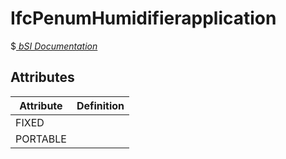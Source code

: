 IfcPenumHumidifierapplication
=============================
$[ _bSI
Documentation_](https://standards.buildingsmart.org/IFC/DEV/IFC4_2/FINAL/HTML/schema//pset/penum_humidifierapplication.htm)


Attributes
----------
| Attribute   | Definition   |
|-------------|--------------|
| FIXED       |              |
| PORTABLE    |              |
